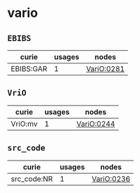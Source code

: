 # vario

## `EBIBS`

| curie     |   usages | nodes                                           |
|-----------|----------|-------------------------------------------------|
| EBIBS:GAR |        1 | [VariO:0281](https://bioregistry.io/VariO:0281) |

## `VriO`

| curie   |   usages | nodes                                           |
|---------|----------|-------------------------------------------------|
| VriO:mv |        1 | [VariO:0244](https://bioregistry.io/VariO:0244) |

## `src_code`

| curie       |   usages | nodes                                           |
|-------------|----------|-------------------------------------------------|
| src_code:NR |        1 | [VariO:0236](https://bioregistry.io/VariO:0236) |

